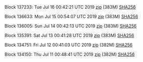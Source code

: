 Block 137233: Tue Jul 16 00:42:21 UTC 2019 [zip](https://dash-bootstrap.ams3.digitaloceanspaces.com/testnet/2019-07-16/bootstrap.dat.zip) (383M) [SHA256](https://dash-bootstrap.ams3.digitaloceanspaces.com/testnet/2019-07-16/sha256.txt)

Block 136633: Mon Jul 15 00:54:07 UTC 2019 [zip](https://dash-bootstrap.ams3.digitaloceanspaces.com/testnet/2019-07-15/bootstrap.dat.zip) (383M) [SHA256](https://dash-bootstrap.ams3.digitaloceanspaces.com/testnet/2019-07-15/sha256.txt)

Block 136005: Sun Jul 14 00:42:13 UTC 2019 [zip](https://dash-bootstrap.ams3.digitaloceanspaces.com/testnet/2019-07-14/bootstrap.dat.zip) (383M) [SHA256](https://dash-bootstrap.ams3.digitaloceanspaces.com/testnet/2019-07-14/sha256.txt)

Block 135391: Sat Jul 13 00:41:28 UTC 2019 [zip](https://dash-bootstrap.ams3.digitaloceanspaces.com/testnet/2019-07-13/bootstrap.dat.zip) (383M) [SHA256](https://dash-bootstrap.ams3.digitaloceanspaces.com/testnet/2019-07-13/sha256.txt)

Block 134751: Fri Jul 12 00:41:03 UTC 2019 [zip](https://dash-bootstrap.ams3.digitaloceanspaces.com/testnet/2019-07-12/bootstrap.dat.zip) (382M) [SHA256](https://dash-bootstrap.ams3.digitaloceanspaces.com/testnet/2019-07-12/sha256.txt)

Block 134150: Thu Jul 11 00:48:41 UTC 2019 [zip](https://dash-bootstrap.ams3.digitaloceanspaces.com/testnet/2019-07-11/bootstrap.dat.zip) (382M) [SHA256](https://dash-bootstrap.ams3.digitaloceanspaces.com/testnet/2019-07-11/sha256.txt)
